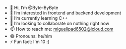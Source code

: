 - 👋 Hi, I’m @Byte-ByByte
- 👀 I’m interested in frontend and backend development
- 🌱 I’m currently learning C++
- 💞️ I’m looking to collaborate on nothing right now
- 📫 How to reach me: miguelipad6502@icloud.com
- 😄 Pronouns: he/him
- ⚡ Fun fact: I'm 10 :)

<!---
Byte-ByByte/Byte-ByByte is a ✨ special ✨ repository because its `README.md` (this file) appears on your GitHub profile.
You can click the Preview link to take a look at your changes.
--->

